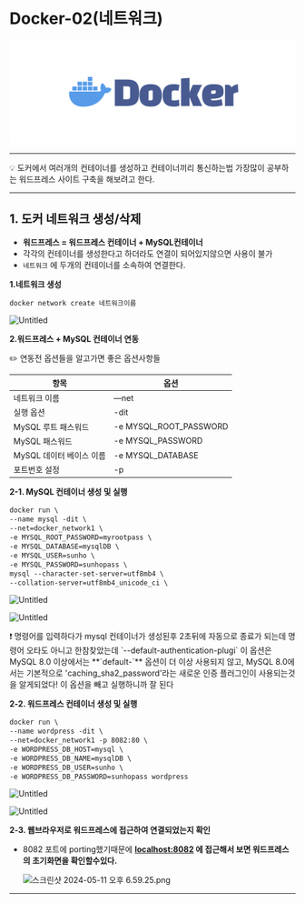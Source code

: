 # Docker-02(네트워크)

![스크린샷 2024-04-17 오후 1.28.15.png](https://github.com/s-u-n-h-o/TIL/blob/main/docker-02/images/%25E1%2584%2589%25E1%2585%25B3%25E1%2584%258F%25E1%2585%25B3%25E1%2584%2585%25E1%2585%25B5%25E1%2586%25AB%25E1%2584%2589%25E1%2585%25A3%25E1%2586%25BA_2024-04-17_%25E1%2584%258B%25E1%2585%25A9%25E1%2584%2592%25E1%2585%25AE_1.28.15.png)


---

<aside>
💡 도커에서 여러개의 컨테이너를 생성하고 컨테이너끼리 통신하는법
가장많이 공부하는 워드프레스 사이트 구축을 해보려고 한다.

</aside>

---

## 1. 도커 네트워크 생성/삭제

- **워드프레스 = 워드프레스 컨테이너 + MySQL컨테이너**
- 각각의 컨테이너를 생성한다고 하더라도 연결이 되어있지않으면 사용이 불가
- `네트워크` 에 두개의 컨테이너를 소속하여 연결한다.

**1.네트워크 생성**

`docker network create 네트워크이름` 

![Untitled](https://github.com/s-u-n-h-o/TIL/blob/main/docker-02/images/%E1%84%82%E1%85%A6%E1%84%90%E1%85%B3%E1%84%8B%E1%85%AF%E1%84%8F%E1%85%B3%2043283eb227ed413f80112c8740c9fe15/Untitled.png)

**2.워드프레스 + MySQL 컨테이너 연동**

<aside>
✏️ 연동전 옵션들을 알고가면 좋은 옵션사항들

</aside>

| 항목 | 옵션 |
| --- | --- |
| 네트워크 이름 | —net |
| 실행 옵션 | -dit |
| MySQL 루트 패스워드 | -e MYSQL_ROOT_PASSWORD |
| MySQL 패스워드 | -e MYSQL_PASSWORD |
| MySQL 데이터 베이스 이름 | -e MYSQL_DATABASE |
| 포트번호 설정 | -p |

**2-1. MySQL 컨테이너 생성 및 실행**

```
docker run \
--name mysql -dit \
--net=docker_network1 \
-e MYSQL_ROOT_PASSWORD=myrootpass \
-e MYSQL_DATABASE=mysqlDB \
-e MYSQL_USER=sunho \
-e MYSQL_PASSWORD=sunhopass \
mysql --character-set-server=utf8mb4 \
--collation-server=utf8mb4_unicode_ci \
```

![Untitled](https://github.com/s-u-n-h-o/TIL/blob/main/docker-02/images/%E1%84%82%E1%85%A6%E1%84%90%E1%85%B3%E1%84%8B%E1%85%AF%E1%84%8F%E1%85%B3%2043283eb227ed413f80112c8740c9fe15/Untitled%201.png)

![Untitled](https://github.com/s-u-n-h-o/TIL/blob/main/docker-02/images/%E1%84%82%E1%85%A6%E1%84%90%E1%85%B3%E1%84%8B%E1%85%AF%E1%84%8F%E1%85%B3%2043283eb227ed413f80112c8740c9fe15/Untitled%202.png)

<aside>
❗ 명령어를 입력하다가  mysql 컨테이너가 생성된후 2초뒤에 자동으로 종료가 되는데 명령어 오타도 아니고 한참찾았는데 
`--default-authentication-plugi` 이 옵션은 MySQL 8.0 이상에서는 **`default-`** 옵션이 더 이상 사용되지 않고, MySQL 8.0에서는 기본적으로 'caching_sha2_password'라는 새로운 인증 플러그인이 사용되는것을 알게되었다! 이 옵션을 빼고 실행하니까 잘 된다

</aside>

**2-2. 워드프레스 컨테이너 생성 및 실행**

```
docker run \
--name wordpress -dit \
--net=docker_network1 -p 8082:80 \
-e WORDPRESS_DB_HOST=mysql \
-e WORDPRESS_DB_NAME=mysqlDB \
-e WORDPRESS_DB_USER=sunho \
-e WORDPRESS_DB_PASSWORD=sunhopass wordpress
```

![Untitled](https://github.com/s-u-n-h-o/TIL/blob/main/docker-02/images/%E1%84%82%E1%85%A6%E1%84%90%E1%85%B3%E1%84%8B%E1%85%AF%E1%84%8F%E1%85%B3%2043283eb227ed413f80112c8740c9fe15/Untitled%203.png)

![Untitled](https://github.com/s-u-n-h-o/TIL/blob/main/docker-02/images/%E1%84%82%E1%85%A6%E1%84%90%E1%85%B3%E1%84%8B%E1%85%AF%E1%84%8F%E1%85%B3%2043283eb227ed413f80112c8740c9fe15/Untitled%204.png)

**2-3. 웹브라우저로 워드프레스에 접근하여 연결되었는지 확인**

- 8082 포트에 porting했기때문에 **[localhost:8082](http://localhost:8082) 에 접근해서 보면 워드프레스의 초기화면을 확인할수있다.**
    
    ![스크린샷 2024-05-11 오후 6.59.25.png](https://github.com/s-u-n-h-o/TIL/blob/main/docker-02/images/%E1%84%82%E1%85%A6%E1%84%90%E1%85%B3%E1%84%8B%E1%85%AF%E1%84%8F%E1%85%B3%2043283eb227ed413f80112c8740c9fe15/%25E1%2584%2589%25E1%2585%25B3%25E1%2584%258F%25E1%2585%25B3%25E1%2584%2585%25E1%2585%25B5%25E1%2586%25AB%25E1%2584%2589%25E1%2585%25A3%25E1%2586%25BA_2024-05-11_%25E1%2584%258B%25E1%2585%25A9%25E1%2584%2592%25E1%2585%25AE_6.59.25.png)
    

---
